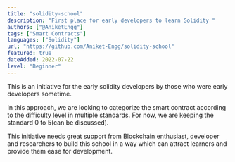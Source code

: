 ```yaml
---
title: "solidity-school"
description: "First place for early developers to learn Solidity "
authors: ["@AniketEngg"]
tags: ["Smart Contracts"]
languages: ["Solidity"]
url: "https://github.com/Aniket-Engg/solidity-school"
featured: true
dateAdded: 2022-07-22
level: "Beginner"
---
```


This is an initiative for the early solidity developers by those who were early developers sometime.

In this approach, we are looking to categorize the smart contract according to the difficulty level in multiple standards. For now, we are keeping the standard 0 to 5(can be discussed).

This initiative needs great support from Blockchain enthusiast, developer and researchers to build this school in a way which can attract learners and provide them ease for development.